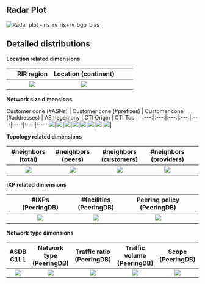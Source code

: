 ## Radar Plot

![Radar plot - ris_rv_ris+rv_bgp_bias](./figures/MANRS/fig_radar_manrs_all.png?raw=true) 

## Detailed distributions

**Location related dimensions**

&nbsp;|RIR region|Location (continent)|&nbsp;| &nbsp;
:---:|:---:|:---:|:---:|:---:
&nbsp; |![](./figures/MANRS/Fig_Histogram_AS_rank_source_manrs_all.png?raw=true)| ![](./figures/MANRS/Fig_Histogram_AS_rank_continent_manrs_all.png?raw=true)|&nbsp;|&nbsp;


**Network size dimensions**

Customer cone (#ASNs) | Customer cone (#prefixes) | Customer cone (#addresses) | AS hegemony | CTI Origin | CTI Top | &nbsp;
:---:|:---:|:---:|:---:|:---:|:---:|:---:|:---:
![](./figures/MANRS/Fig_CDF_AS_rank_numberAsns_manrs_all.png?raw=true)|![](./figures/MANRS/Fig_CDF_AS_rank_numberPrefixes_manrs_all.png?raw=true)|![](./figures/MANRS/Fig_CDF_AS_rank_numberAddresses_manrs_all.png?raw=true)|![](./figures/MANRS/Fig_CDF_AS_hegemony_manrs_all.png?raw=true)|![](./figures/MANRS/Fig_CDF_AS_rank_numberAddresses_manrs_all.png?raw=true)|![](./figures/MANRS/Fig_CDF_AS_hegemony_manrs_all.png?raw=true)|![](./figures/MANRS/Fig_CDF_cti_origin_manrs_all.png?raw=true)|![](./figures/MANRS/Fig_CDF_cti_top_manrs_all.png?raw=true)|&nbsp;


**Topology related dimensions**

#neighbors (total)|#neighbors (peers)|#neighbors (customers)|#neighbors (providers)|&nbsp;
:---:|:---:|:---:|:---:|:---:
![](./figures/MANRS/Fig_CDF_AS_rank_total_manrs_all.png?raw=true)|![](./figures/MANRS/Fig_CDF_AS_rank_peer_manrs_all.png?raw=true)|![](./figures/MANRS/Fig_CDF_AS_rank_customer_manrs_all.png.png?raw=true)|![](./figures/MANRS/Fig_CDF_AS_rank_provider_manrs_all.png?raw=true)|&nbsp;



**IXP related dimensions**

&nbsp;|#IXPs (PeeringDB)|#facilities (PeeringDB)|Peering policy (PeeringDB)|&nbsp;
:---:|:---:|:---:|:---:|:---:
&nbsp;|![](./figures/MANRS/Fig_CDF_peeringDB_ix_count_manrs_all.png?raw=true)|![](./figures/MANRS/Fig_CDF_peeringDB_fac_count_manrs_all.png?raw=true)|![](./figures/MANRS/Fig_Histogram_peeringDB_policy_general_manrs_all.png?raw=true)|&nbsp;


**Network type dimensions**

ASDB C1L1|Network type (PeeringDB)|Traffic ratio (PeeringDB)|Traffic volume (PeeringDB)|Scope (PeeringDB)|Personal ASN
:---:|:---:|:---:|:---:|:---:|:---:
![](./figures/MANRS/Fig_Histogram_ASDB_C1L1_manrs_all.png?raw=true)|![](./figures/MANRS/Fig_Histogram_peeringDB_info_type_manrs_all.png?raw=true)|![](./figures/MANRS/Fig_Histogram_peeringDB_info_ratio_manrs_all.png?raw=true)|![](./figures/MANRS/Fig_Histogram_peeringDB_info_traffic_manrs_all.png?raw=true)|![](./figures/MANRS/Fig_Histogram_peeringDB_info_scope_manrs_all.png?raw=true)|![](./figures/MANRS/Fig_Histogram_is_personal_AS_manrs_all.png?raw=true)|&nbsp;
